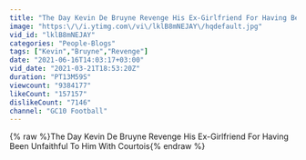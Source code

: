 ```yaml
---
title: "The Day Kevin De Bruyne Revenge His Ex-Girlfriend For Having Been Unfaithful To Him With Courtois"
image: "https:\/\/i.ytimg.com\/vi\/lklB8mNEJAY\/hqdefault.jpg"
vid_id: "lklB8mNEJAY"
categories: "People-Blogs"
tags: ["Kevin","Bruyne","Revenge"]
date: "2021-06-16T14:03:17+03:00"
vid_date: "2021-03-21T18:53:20Z"
duration: "PT13M59S"
viewcount: "9384177"
likeCount: "157157"
dislikeCount: "7146"
channel: "GC10 Football"
---
```

{% raw %}The Day Kevin De Bruyne Revenge His Ex-Girlfriend For Having Been Unfaithful To Him With Courtois{% endraw %}
